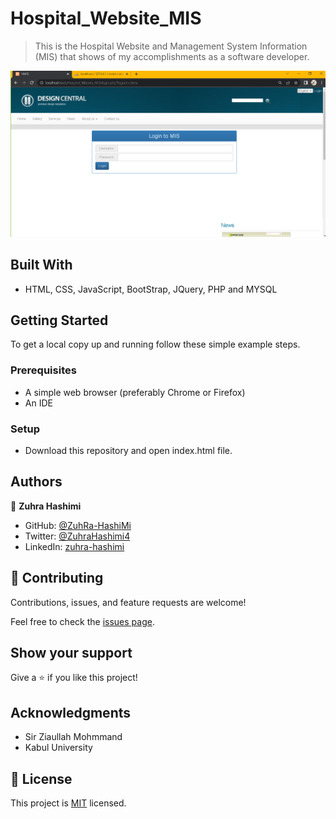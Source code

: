 # Hospital_Website_MIS


> This is the Hospital Website and Management System Information (MIS) that shows of my accomplishments as a software developer.

![screenshot](assets/screenshot.PNG)

## Built With

- HTML, CSS, JavaScript, BootStrap, JQuery, PHP and MYSQL

## Getting Started

To get a local copy up and running follow these simple example steps.

### Prerequisites
- A simple web browser (preferably Chrome or Firefox)
- An IDE

### Setup
- Download this repository and open index.html file.

## Authors

👤 **Zuhra Hashimi**

- GitHub: [@ZuhRa-HashiMi](https://github.com/ZuhRa-HashiMi)
- Twitter: [@ZuhraHashimi4](https://twitter.com/ZuhraHashimi4)
- LinkedIn: [zuhra-hashimi](https://www.linkedin.com/in/zuhra-hashimi-601966214/)

## 🤝 Contributing

Contributions, issues, and feature requests are welcome!

Feel free to check the [issues page](../../issues/).

## Show your support

Give a ⭐️ if you like this project!

## Acknowledgments
- Sir Ziaullah Mohmmand
- Kabul University

## 📝 License

This project is [MIT](./MIT.md) licensed.